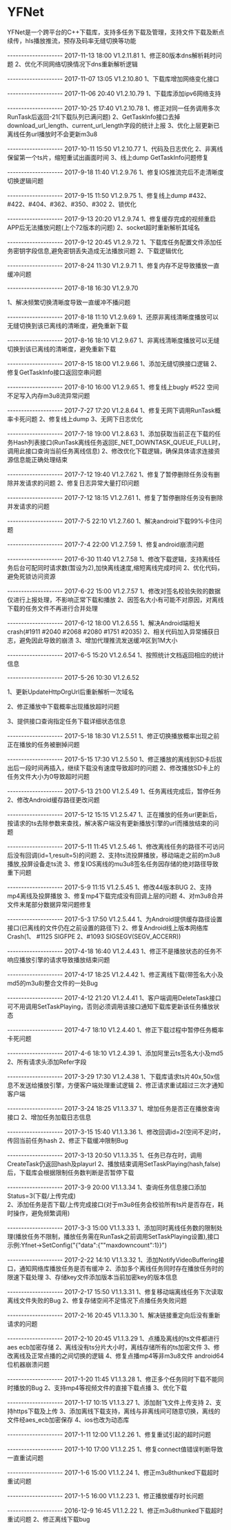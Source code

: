 # YFNet

YFNet是一个跨平台的C++下载库，支持多任务下载及管理，支持文件下载及断点续传，hls播放推流，预存及码率无缝切换等功能


-------------------- 2017-11-13 18:00
V1.2.11.81
1、修正80版本dns解析耗时问题
2、优化不同网络切换情况下dns重新解析逻辑

-------------------- 2017-11-07 13:05
V1.2.10.80
1、下载库增加网络变化接口

-------------------- 2017-11-06 20:40
V1.2.10.79
1、下载库添加ipv6网络支持


-------------------- 2017-10-25 17:40
V1.2.10.78
1、修正对同一任务调用多次RunTask后返回-21(下载队列已满问题)
2、GetTaskInfo接口去掉download_url_length、current_url_length字段的统计上报
3、优化上层更新已离线任务url播放时不会更新m3u8

-------------------- 2017-10-11 15:50
V1.2.10.77
1、代码及日志优化
2、非离线保留第一个ts片，缩短重试出画面时间
3、线上dump GetTaskInfo问题修复

-------------------- 2017-9-18 11:40
V1.2.9.76
1、修复IOS推流完后不走清晰度切换逻辑问题

-------------------- 2017-9-15 11:50
V1.2.9.75
1、修复线上dump #432、#422、#404、#362、#350、#302
2、锁优化

-------------------- 2017-9-13 20:20
V1.2.9.74
1、修复缓存完成的视频重启APP后无法播放问题(上个72版本的问题)
2、socket超时重新解析其域名


-------------------- 2017-9-12 20:45
V1.2.9.72
1、下载库任务配置文件添加任务密钥字段信息,避免密钥丢失造成无法播放问题
2、下载逻辑优化

-------------------- 2017-8-24 11:30
V1.2.9.71
1、修复内存不足导致播放一直缓冲问题

-------------------- 2017-8-18 16:30
V1.2.9.70

1、解决频繁切换清晰度导致一直缓冲不播问题


-------------------- 2017-8-18 11:10
V1.2.9.69
1、还原非离线清晰度播放可以无缝切换到该已离线的清晰度，避免重新下载

-------------------- 2017-8-16 18:10
V1.2.9.67
1、非离线清晰度播放可以无缝切换到该已离线的清晰度，避免重新下载


-------------------- 2017-8-15 18:00
V1.2.9.66
1、添加无缝切换接口逻辑
2、修复GetTaskInfo接口返回空串问题

-------------------- 2017-8-10 16:00
V1.2.9.65
1、修复线上bugly #522  空间不足写入内存m3u8流异常问题

-------------------- 2017-7-27 17:20
V1.2.8.64
1、修复无网下调用RunTask概率卡死问题
2、修复线上dump
3、无网下日志优化

-------------------- 2017-7-18 19:00
V1.2.8.63
1、添加获取当前正在下载的任务Hash列表接口(RunTask离线任务返回E_NET_DOWNTASK_QUEUE_FULL时，调用此接口查询当前任务离线信息)
2、修改优化下载逻辑，确保具体请求连接资源信息能正确处理结束

-------------------- 2017-7-12 19:40
V1.2.7.62
1、修复了暂停删除任务没有删除并发请求的问题
2、修复日志异常大量打印问题

-------------------- 2017-7-12 18:15
V1.2.7.61
1、修复了暂停删除任务没有删除并发请求的问题


-------------------- 2017-7-5 22:10
V1.2.7.60
1、解决android下载99%卡住问题

-------------------- 2017-7-4 22:00
V1.2.7.59
1、修复android崩溃问题

-------------------- 2017-6-30 11:40
V1.2.7.58
1、修改下载逻辑，支持离线任务后台可配同时请求数(暂设为2),加快离线速度,缩短离线完成时间
2、优化代码，避免死锁访问资源

-------------------- 2017-6-22 15:00
V1.2.7.57
1、修改对签名校验失败的数据仅进行上报处理，不影响正常下载和播放
2、因签名大小有可能不对原因，对离线下载的任务文件不再进行合并处理


-------------------- 2017-6-12 18:00
V1.2.6.55
1、解决Android端相关crash(#1911 #2040 #2068 #2080 #1751 #2035)
2、相关代码加入异常捕获日志，避免因此导致的崩溃
3、增加代理推流发送缓冲区到1M大小

-------------------- 2017-6-5 15:20
V1.2.6.54
1、按照统计文档返回相应的统计信息



-------------------- 2017-5-26 10:30
V1.2.6.52

1、更新UpdateHttpOrgUrl后重新解析一次域名

2、修正播放中下载概率出现播放超时问题

3、提供接口查询指定任务下载详细状态信息

-------------------- 2017-5-18 18:30
V1.2.5.51
1、修正切换播放概率出现之前正在播放的任务被删掉问题


-------------------- 2017-5-15 17:30
V1.2.5.50
1、修正播放的离线到SD卡后拔出后一段时间再插入，继续下载没有速度导致超时的问题
2、修改播放SD卡上的任务文件大小为0导致超时问题

-------------------- 2017-5-13 21:00
V1.2.5.49
1、任务离线完成后，暂停任务
2、修改Android缓存路径更改问题

-------------------- 2017-5-12 15:15
V1.2.5.47
1、正在播放的任务url更新后，按请求的ts去除参数来查找，解决客户端没有更新播放引擎的url而播放结束的问题


-------------------- 2017-5-11 11:45
V1.2.5.46
1、修改离线任务的路径不可访问后没有回调(id=1,result=5)的问题
2、支持ts流投屏播放，移动端走之前的m3u8播放,投屏设备走ts流
3、修复IOS离线的mu3u8签名任务因存储的绝对路径导致重下问题

-------------------- 2017-5-9 11:15
V1.2.5.45
1、修改44版本BUG 
2、支持mp4离线及投屏播放
3、修复mp4下载完成没有回调上层的问题
4、对m3u8合并文件末尾部分数据异常问题修复

-------------------- 2017-5-3 17:50
V1.2.5.44
1、为Android提供缓存路径设置接口(已离线的文件仍在之前设置的路径下) 
2、修复Android线上版本网络库Crash(1、 #1125 SIGFPE 2、#1093 SIGSEGV(SEGV_ACCERR)) 

-------------------- 2017-4-18 16:40
V1.2.4.43
1、修正不是播放状态的任务不响应播放引擎的请求导致播放结束问题

-------------------- 2017-4-17 18:25
V1.2.4.42
1、修正离线下载(带签名大小及md5的m3u8)整合文件的一处Bug

-------------------- 2017-4-12 21:20
V1.2.4.41
1、客户端调用DeleteTask接口可不用调用SetTaskPlaying，否则必须调用该接口通知下载库更新该任务播放状态

-------------------- 2017-4-7 18:10
V1.2.4.40
1、修正下载过程中暂停任务概率卡死问题


-------------------- 2017-4-6 18:10
V1.2.4.39
1、添加阿里云ts签名大小及md5
2、所有请求头添加Refer字段

-------------------- 2017-3-29 17:30
V1.2.4.38
1、下载库请求ts片40x,50x信息不发送给播放引擎，方便客户端处理重试逻辑
2、修正请求重试超过三次才通知客户端

-------------------- 2017-3-24 18:25
V1.1.3.37
1、增加任务是否正在播放查询接口
2、增加任务加载日志信息



-------------------- 2017-3-15 15:40
V1.1.3.36
1、修改回调id=2(空间不足)时，传回当前任务hash
2、修正下载缓冲限制Bug

-------------------- 2017-3-13 20:50
V1.1.3.35
1、任务已存在时，调用CreateTask仍返回hash及playurl
2、播放结束调用SetTaskPlaying(hash,false)后，下载库会根据限制任务数判断是否暂停下载


-------------------- 2017-3-9 20:00
V1.1.3.34
1、查询任务信息接口添加Status=3(下载/上传完成)  
2、添加任务是否下载/上传完成接口(对于m3u8任务会校验所有ts片是否存在，耗时操作，避免频繁调用)

-------------------- 2017-3-3 15:00
V1.1.3.33
1、添加同时离线任务数的限制处理(播放任务不限制，播放任务需在RunTask之前调用SetTaskPlaying设置),接口示例:Yfnet->SetConfig("{\"data\":{"\"maxdowncount\":1}}")


-------------------- 2017-2-22 14:10
V1.1.3.32
1、添加NotifyVideoBuffering接口，通知网络库播放任务是否有缓冲 
2、添加多个离线任务同时存在播放任务时的限速下载处理
3、存储key文件添加版本当前加密key的版本信息


-------------------- 2017-2-17 15:50
V1.1.3.31
1、修复移动端离线任务下次读取离线文件失败的Bug
2、修复存储空间不足情况下点播任务失败问题

-------------------- 2017-2-16 20:45
V1.1.3.30
1、解决链接重定向后没有重新请求的问题

-------------------- 2017-2-10 20:45
V1.1.3.29
1、点播及离线的ts文件都进行aes ecb加密存储
2、离线没有ts分片大小时，离线存储所有的ts加密文件
3、修改离线及正常点播的之间切换的逻辑
4、修复点播mp4等非m3u8文件 android64位机器崩溃问题

-------------------- 2017-1-20 11:45
V1.1.3.28
1、修正多个任务同时下载不能同时播放的Bug
2、支持mp4等视频文件的直接下载点播
3、优化下载


-------------------- 2017-1-17 10:15
V1.1.3.27
1、添加耐飞文件上传支持
2、支持https下载及上传
3、添加离线下载支持，离线与非离线间可随意切换，离线的文件经aes_ecb加密保存
4、ios也改为动态库


-------------------- 2017-1-11 12:00
V1.1.2.26
1、修复重试引起的超时问题

-------------------- 2017-1-10 17:00
V1.1.2.25 
1、修复connect值错误判断导致一直重试问题

-------------------- 2017-1-6 15:00
V1.1.2.24 
1、修正m3u8thunked下载超时重试问题



-------------------- 2017-1-5 16:00
V1.1.2.23
1、修正播放缓存时长问题

-------------------- 2016-12-9 16:45
V1.1.2.22 
1、修正m3u8thunked下载超时重试问题
2、修正离线下载bug
